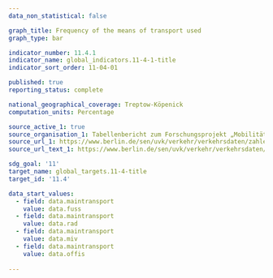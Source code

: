 ```yaml
---
data_non_statistical: false

graph_title: Frequency of the means of transport used
graph_type: bar

indicator_number: 11.4.1
indicator_name: global_indicators.11-4-1-title
indicator_sort_order: 11-04-01

published: true
reporting_status: complete

national_geographical_coverage: Treptow-Köpenick
computation_units: Percentage

source_active_1: true
source_organisation_1: Tabellenbericht zum Forschungsprojekt „Mobilität in Städten – SrV 2018“ in Berlin (Treptow-Köpenick)
source_url_1: https://www.berlin.de/sen/uvk/verkehr/verkehrsdaten/zahlen-und-fakten/mobilitaet-in-staedten-srv-2018/
source_url_text_1: https://www.berlin.de/sen/uvk/verkehr/verkehrsdaten/zahlen-und-fakten/mobilitaet-in-staedten-srv-2018/

sdg_goal: '11'
target_name: global_targets.11-4-title
target_id: '11.4'

data_start_values:
  - field: data.maintransport
    value: data.fuss
  - field: data.maintransport
    value: data.rad
  - field: data.maintransport
    value: data.miv
  - field: data.maintransport
    value: data.offis
    
---
```

